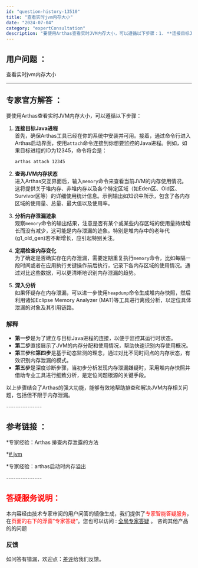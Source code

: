 ```yaml
---
id: "question-history-13510"
title: "查看实时jvm内存大小"
date: "2024-07-04"
category: "expertConsultation"
description: "要使用Arthas查看实时JVM内存大小，可以遵循以下步骤：1. **连接目标Java进程**     首先，确保Arthas工具已经在你的系统中安装并可用。接着，通过命令行进入Arthas启动界面，使用`attach`命令连接到你想要监控的Java进程。例如，如果目标进程的ID为12345，命令将"
---
```


## 用户问题 ： 
 查看实时jvm内存大小  

---------------
## 专家官方解答 ：

要使用Arthas查看实时JVM内存大小，可以遵循以下步骤：

1. **连接目标Java进程**  
   首先，确保Arthas工具已经在你的系统中安装并可用。接着，通过命令行进入Arthas启动界面，使用`attach`命令连接到你想要监控的Java进程。例如，如果目标进程的ID为12345，命令将会是：
   ```bash
   arthas attach 12345
   ```

2. **查询JVM内存状态**  
   进入Arthas交互界面后，输入`memory`命令来查看当前JVM的内存使用情况。这将提供关于堆内存、非堆内存以及各个特定区域（如Eden区、Old区、Survivor区等）的详细使用统计信息。示例输出如知识中所示，包含了各内存区域的使用量、总量、最大值以及使用率。

3. **分析内存泄漏迹象**  
   观察`memory`命令的输出结果，注意是否有某个或某些内存区域的使用量持续增长而没有减少，这可能是内存泄漏的迹象。特别是堆内存中的老年代(g1_old_gen)若不断增长，应引起特别关注。

4. **定期检查内存变化**  
   为了确定是否确实存在内存泄漏，需要定期重复执行`memory`命令，比如每隔一段时间或者在应用执行关键操作前后执行，记录下各内存区域的使用情况。通过对比这些数据，可以更清晰地识别内存泄漏的趋势。

5. **深入分析**  
   如果怀疑存在内存泄漏，可以进一步使用`heapdump`命令生成堆内存快照，然后利用诸如Eclipse Memory Analyzer (MAT)等工具进行离线分析，以定位具体泄漏的对象及其引用链路。

### 解释
- **第一步**是为了建立与目标Java进程的连接，以便于监控其运行时状态。
- **第二步**直接展示了JVM的内存分配和使用情况，帮助快速识别内存使用概况。
- **第三步**和**第四步**是基于动态监测的理念，通过对比不同时间点的内存状态，有效识别内存泄漏的模式。
- **第五步**是深度诊断步骤，当初步分析发现内存泄漏嫌疑时，采用堆内存快照并借助专业工具进行细致分析，是定位问题根源的关键手段。

以上步骤结合了Arthas的强大功能，能够有效地帮助排查和解决JVM内存相关问题，包括但不限于内存泄漏。


<font color="#949494">---------------</font> 


## 参考链接 ：

*专家经验：Arthas 排查内存泄露的方法 
 
 *[# jvm](https://github.com/alibaba/arthas/tree/master/site/docs/doc/jvm.md)
 
 *专家经验：arthas启动时内存溢出 


 <font color="#949494">---------------</font> 
 


## <font color="#FF0000">答疑服务说明：</font> 

本内容经由技术专家审阅的用户问答的镜像生成，我们提供了<font color="#FF0000">专家智能答疑服务</font>，在<font color="#FF0000">页面的右下的浮窗”专家答疑“</font>。您也可以访问 : [全局专家答疑](https://answer.opensource.alibaba.com/docs/intro) 。 咨询其他产品的的问题

### 反馈
如问答有错漏，欢迎点：[差评](https://ai.nacos.io/user/feedbackByEnhancerGradePOJOID?enhancerGradePOJOId=16073)给我们反馈。

